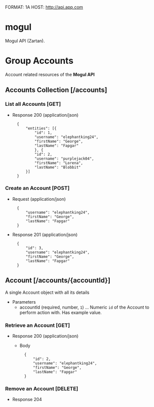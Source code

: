 FORMAT: 1A
HOST: http://api.app.com

# mogul
Mogul API (Zartan).

# Group Accounts
Account related resources of the **Mogul API**

## Accounts Collection [/accounts]
### List all Accounts [GET]
+ Response 200 (application/json)

        {
            "entities": [{
                "id": 1,
                "username": "elephantking24",
                "firstName": "George",
                "lastName": "Fapgar"
                }, {
                "id": 2,
                "username": "purplejack04",
                "firstName": "Lorena",
                "lastName": "Blobbit"
            }]
        }

### Create an Account [POST]
+ Request (application/json)

        {
            "username": "elephantking24",
            "firstName": "George",
            "lastName": "Fapgar"
        }

+ Response 201 (application/json)

        {
            "id": 3,
            "username": "elephantking24",
            "firstName": "George",
            "lastName": "Fapgar"
        }

## Account [/accounts/{accountId}]
A single Account object with all its details

+ Parameters
    + accountId (required, number, `1`) ... Numeric `id` of the Account to perform action with. Has example value.

### Retrieve an Account [GET]
+ Response 200 (application/json)

    + Body

            {
                "id": 2,
                "username": "elephantking24",
                "firstName": "George",
                "lastName": "Fapgar"
            }

### Remove an Account [DELETE]
+ Response 204

